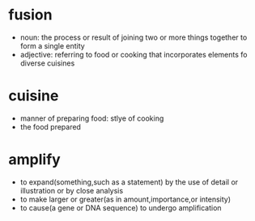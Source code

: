# fusion
* noun: the process or result of joining two or more things together to form a single entity
* adjective: referring to food or cooking that incorporates elements fo diverse cuisines
# cuisine
* manner of preparing food: stlye of cooking
* the food prepared
# amplify
* to expand(something,such as a statement) by the use of detail or illustration or by close analysis
* to make larger or greater(as in amount,importance,or intensity)
* to cause(a gene or DNA sequence) to undergo amplification
